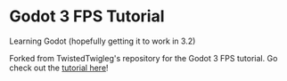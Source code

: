 # Godot 3 FPS Tutorial

Learning Godot (hopefully getting it to work in 3.2)

Forked from TwistedTwigleg's repository for the Godot 3 FPS tutorial.
Go check out the [tutorial here](http://docs.godotengine.org/en/latest/tutorials/3d/fps_tutorial/index.html)!

